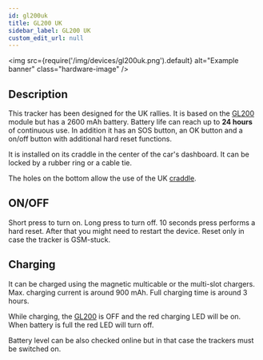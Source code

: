 ```yaml
---
id: gl200uk
title: GL200 UK
sidebar_label: GL200 UK
custom_edit_url: null
---
```

<img
  src={require('/img/devices/gl200uk.png').default}
  alt="Example banner"
  class="hardware-image" 
/>

## Description

This tracker has been designed for the UK rallies. It is based on the [GL200](gl200) module but has a 2600 mAh battery. Battery life can reach up to **24 hours** of continuous use. In addition it has an SOS button, an OK button and a on/off button with additional hard reset functions.

It is installed on its craddle in the center of the car's dashboard. It can be locked by a rubber ring or a cable tie.

The holes on the bottom allow the use of the UK [craddle](tools/craddle).


## ON/OFF

Short press to turn on. Long press to turn off. 10 seconds press performs a hard reset. After that you might need to restart the device. Reset only in case the tracker is GSM-stuck.

## Charging

It can be charged using the magnetic multicable or the multi-slot chargers. Max. charging current is around 900 mAh. Full charging time is around 3 hours.

While charging, the [GL200](gl200) is OFF and the red charging LED will be on. When battery is full the red LED will turn off.

Battery level can be also checked online but in that case the trackers must be switched on.

